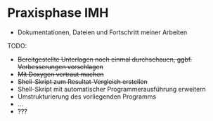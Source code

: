 # Praxisphase IMH
- Dokumentationen, Dateien und Fortschritt meiner Arbeiten

TODO:
- ~~Bereitgestellte Unterlagen noch einmal durchschauen, ggbf. Verbesserungen vorschlagen~~
- ~~Mit Doxygen vertraut machen~~
- ~~Shell-Skript zum Resultat-Vergleich erstellen~~
- Shell-Skript mit automatischer Programmerausführung erweitern
- Umstrukturierung des vorliegenden Programms
- ...
- ???

